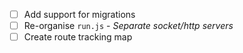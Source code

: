 - [ ] Add support for migrations
- [ ] Re-organise `run.js` - *Separate socket/http servers*
- [ ] Create route tracking map